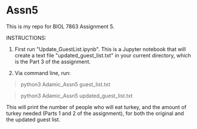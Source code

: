 # Assn5
This is my repo for BIOL 7863 Assignment 5. 

INSTRUCTIONS: 

1. First run "Update_GuestList.ipynb".  This is a Jupyter notebook that will create a text file "updated_guest_list.txt" in your current directory, which is the Part 3 of the assignment.  

2. Via command line, run:

> python3 Adamic_Assn5 guest_list.txt

> python3 Adamic_Assn5 updated_guest_list.txt

This will print the number of people who will eat turkey, and the amount of turkey needed (Parts 1 and 2 of the assignment), for both the original and the updated guest list. 
